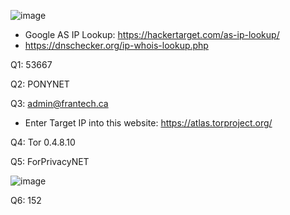 ![image](https://github.com/Kiezroy/NCL/assets/67439231/8774e788-0e45-4cd0-8641-b578d7bd4875)

- Google AS IP Lookup: https://hackertarget.com/as-ip-lookup/
- https://dnschecker.org/ip-whois-lookup.php

Q1: 53667

Q2: PONYNET

Q3: admin@frantech.ca

-  Enter Target IP into this website: https://atlas.torproject.org/

Q4: Tor 0.4.8.10

Q5: ForPrivacyNET

![image](https://github.com/Kiezroy/NCL/assets/67439231/63de2de3-dad0-4606-b582-afd55b604140)


Q6: 152
